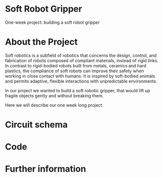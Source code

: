 # Soft Robot Gripper
One-week project: building a soft robot gripper

# About the Project

Soft robotics is a subfield of robotics that concerns the design, control, and fabrication of robots composed of compliant materials, instead of rigid links. In contrast to rigid-bodied robots built from metals, ceramics and hard plastics, the compliance of soft robots can improve their safety when working in close contact with humans. It is inspired by soft-bodied animals and permits adaptive, flexible interactions with unpredictable environments.

In our project we wanted to build a soft robotic gripper, that would lift up fragile objects gently and without breaking them.

Here we will describe our one week long project.

# Circuit schema



# Code

# Further information
